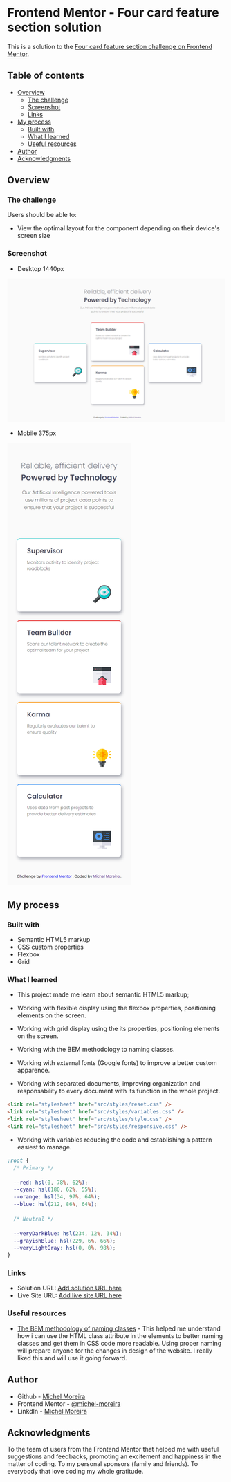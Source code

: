 # Frontend Mentor - Four card feature section solution

This is a solution to the [Four card feature section challenge on Frontend Mentor](https://www.frontendmentor.io/challenges/four-card-feature-section-weK1eFYK).

## Table of contents

- [Overview](#overview)
  - [The challenge](#the-challenge)
  - [Screenshot](#screenshot)
  - [Links](#links)
- [My process](#my-process)
  - [Built with](#built-with)
  - [What I learned](#what-i-learned)
  - [Useful resources](#useful-resources)
- [Author](#author)
- [Acknowledgments](#acknowledgments)

## Overview

### The challenge

Users should be able to:

- View the optimal layout for the component depending on their device's screen size

### Screenshot

- Desktop 1440px

![Desktop](./design/Screenshot_desktop.png)

- Mobile 375px

![Mobile](./design/Screenshot_mobile.png)

## My process

### Built with

- Semantic HTML5 markup
- CSS custom properties
- Flexbox
- Grid

### What I learned

- This project made me learn about semantic HTML5 markup;

- Working with flexible display using the flexbox properties, positioning elements on the screen.

- Working with grid display using the its properties, positioning elements on the screen.

- Working with the BEM methodology to naming classes.

- Working with external fonts (Google fonts) to improve a better custom apparence.

- Working with separated documents, improving organization and responsability to every document with its function in the whole project.

```html
<link rel="stylesheet" href="src/styles/reset.css" />
<link rel="stylesheet" href="src/styles/variables.css" />
<link rel="stylesheet" href="src/styles/style.css" />
<link rel="stylesheet" href="src/styles/responsive.css" />
```

- Working with variables reducing the code and establishing a pattern easiest to manage.

```CSS
:root {
  /* Primary */

  --red: hsl(0, 78%, 62%);
  --cyan: hsl(180, 62%, 55%);
  --orange: hsl(34, 97%, 64%);
  --blue: hsl(212, 86%, 64%);

  /* Neutral */

  --veryDarkBlue: hsl(234, 12%, 34%);
  --grayishBlue: hsl(229, 6%, 66%);
  --veryLightGray: hsl(0, 0%, 98%);
}
```

### Links

- Solution URL: [Add solution URL here](https://your-solution-url.com)
- Live Site URL: [Add live site URL here](https://your-live-site-url.com)

### Useful resources

- [The BEM methodology of naming classes](https://getbem.com/naming/) - This helped me understand how i can use the HTML class attribute in the elements to better naming classes and get them in CSS code more readable. Using proper naming will prepare anyone for the changes in design of the website. I really liked this and will use it going forward.

## Author

- Github - [Michel Moreira](https://github.com/michel-moreira)
- Frontend Mentor - [@michel-moreira](https://www.frontendmentor.io/profile/michel-moreira)
- LinkdIn - [Michel Moreira](https://www.linkedin.com/in/michel-moreira-760142254/)

## Acknowledgments

To the team of users from the Frontend Mentor that helped me with useful suggestions and feedbacks, promoting an excitement and happiness in the matter of coding. To my personal sponsors (family and friends). To everybody that love coding my whole gratitude.
